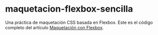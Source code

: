 # maquetacion-flexbox-sencilla

Una práctica de maquetación CSS basada en Flexbox. Este es el código completo del artículo [Maquetación con Flexbox](https://github.com/deswebcom/maquetacion-flexbox-sencilla).
